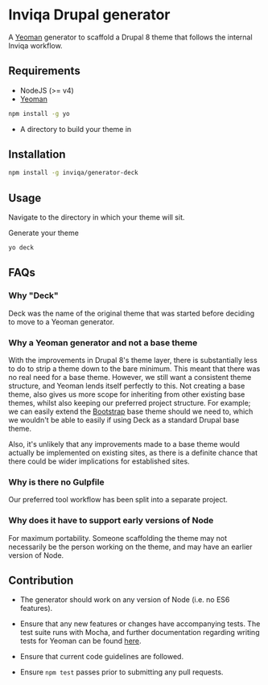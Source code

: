 # Inviqa Drupal generator

A [Yeoman][yeoman] generator to scaffold a Drupal 8 theme that
follows the internal Inviqa workflow.

## Requirements

-   NodeJS (>= v4)
-   [Yeoman][yeoman]

```bash
npm install -g yo
```

-   A directory to build your theme in

## Installation

```bash
npm install -g inviqa/generator-deck
```

## Usage

Navigate to the directory in which your theme will sit.

Generate your theme

```bash
yo deck
```

## FAQs

### Why "Deck"

Deck was the name of the original theme that was started before deciding to
move to a Yeoman generator.

### Why a Yeoman generator and not a base theme

With the improvements in Drupal 8's theme layer, there is substantially less to
do to strip a theme down to the bare minimum. This meant that there was no real
need for a base theme. However, we still want a consistent theme structure, and
Yeoman lends itself perfectly to this. Not creating a base theme, also gives us
more scope for inheriting from other existing base themes, whilst also keeping
our preferred project structure. For example; we can easily extend the
[Bootstrap][bootstrap-drupal] base theme should we need to, which we wouldn't
be able to easily if using Deck as a standard Drupal base theme.

Also, it's unlikely that any improvements made to a base theme would actually
be implemented on existing sites, as there is a definite chance that there
could be wider implications for established sites.

### Why is there no Gulpfile

Our preferred tool workflow has been split into a separate project.

### Why does it have to support early versions of Node

For maximum portability. Someone scaffolding the theme may not necessarily be
the person working on the theme, and may have an earlier version of Node.

## Contribution

-   The generator should work on any version of Node (i.e. no ES6 features).

-   Ensure that any new features or changes have accompanying tests. The test
    suite runs with Mocha, and further documentation regarding writing tests for
    Yeoman can be found [here](http://yeoman.io/authoring/testing.html).

-   Ensure that current code guidelines are followed.

-   Ensure `npm test` passes prior to submitting any pull requests.

[yeoman]: http://yeoman.io
[bootstrap-drupal]: https://www.drupal.org/project/bootstrap
